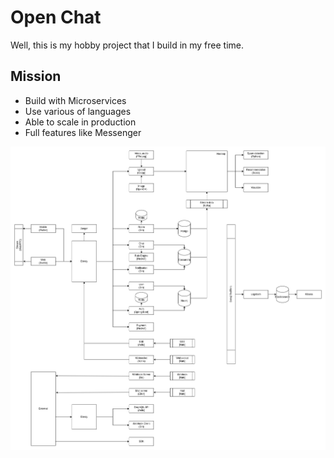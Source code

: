 # Open Chat

Well, this is my hobby project that I build in my free time.

## Mission

- Build with Microservices
- Use various of languages
- Able to scale in production
- Full features like Messenger

![Architecture](https://raw.githubusercontent.com/open-chat-org/open-chat/main/document/open-chat.drawio.png)
